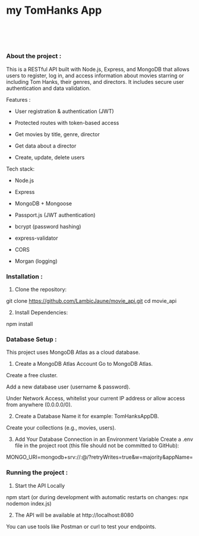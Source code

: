 <h1>my TomHanks App<h1>
<br>
<h3>About the project :</h3>

This is a RESTful API built with Node.js, Express, and MongoDB that allows users to register, log in, and access information about movies starring or including Tom Hanks, their genres, and directors. It includes secure user authentication and data validation.

Features :

- User registration & authentication (JWT)

- Protected routes with token-based access

- Get movies by title, genre, director

- Get data about a director

- Create, update, delete users


Tech stack:

- Node.js

- Express

- MongoDB + Mongoose

- Passport.js (JWT authentication)

- bcrypt (password hashing)

- express-validator

- CORS

- Morgan (logging)

<h3>Installation :</h3>

1. Clone the repository:

git clone https://github.com/LambicJaune/movie_api.git
cd movie_api

2. Install Dependencies:

npm install

<h3>Database Setup :</h3>

This project uses MongoDB Atlas as a cloud database.

1. Create a MongoDB Atlas Account
Go to MongoDB Atlas.

Create a free cluster.

Add a new database user (username & password).

Under Network Access, whitelist your current IP address or allow access from anywhere (0.0.0.0/0).

2. Create a Database
Name it for example: TomHanksAppDB.

Create your collections (e.g., movies, users).

3. Add Your Database Connection in an Environment Variable
Create a .env file in the project root (this file should not be committed to GitHub):

MONGO_URI=mongodb+srv://<username>:<password>@<cluster-address>/<database-name>?retryWrites=true&w=majority&appName=<your-app-name>

<h3>Running the project :</h3>

1. Start the API Locally

npm start (or during development with automatic restarts on changes: npx nodemon index.js)

2. The API will be available at http://localhost:8080

You can use tools like Postman or curl to test your endpoints.